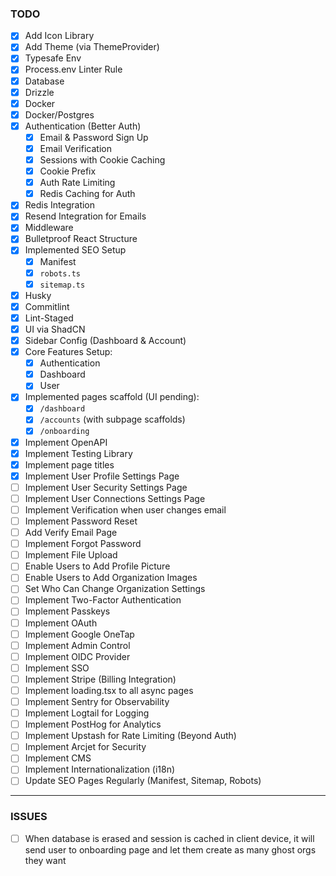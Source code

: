 ### TODO

- [x] Add Icon Library
- [x] Add Theme (via ThemeProvider)
- [x] Typesafe Env
- [x] Process.env Linter Rule
- [x] Database
- [x] Drizzle
- [x] Docker
- [x] Docker/Postgres
- [x] Authentication (Better Auth)
  - [x] Email & Password Sign Up
  - [x] Email Verification
  - [x] Sessions with Cookie Caching
  - [x] Cookie Prefix
  - [x] Auth Rate Limiting
  - [x] Redis Caching for Auth
- [x] Redis Integration
- [x] Resend Integration for Emails
- [x] Middleware
- [x] Bulletproof React Structure
- [x] Implemented SEO Setup
  - [x] Manifest
  - [x] `robots.ts`
  - [x] `sitemap.ts`
- [x] Husky
- [x] Commitlint
- [x] Lint-Staged
- [x] UI via ShadCN
- [x] Sidebar Config (Dashboard & Account)
- [x] Core Features Setup:
  - [x] Authentication
  - [x] Dashboard
  - [x] User
- [x] Implemented pages scaffold (UI pending):
  - [x] `/dashboard`
  - [x] `/accounts` (with subpage scaffolds)
  - [x] `/onboarding`
- [x] Implement OpenAPI
- [x] Implement Testing Library
- [x] Implement page titles
- [x] Implement User Profile Settings Page
- [ ] Implement User Security Settings Page
- [ ] Implement User Connections Settings Page
- [ ] Implement Verification when user changes email
- [ ] Implement Password Reset
- [ ] Add Verify Email Page
- [ ] Implement Forgot Password
- [ ] Implement File Upload
- [ ] Enable Users to Add Profile Picture
- [ ] Enable Users to Add Organization Images
- [ ] Set Who Can Change Organization Settings
- [ ] Implement Two-Factor Authentication
- [ ] Implement Passkeys
- [ ] Implement OAuth
- [ ] Implement Google OneTap
- [ ] Implement Admin Control
- [ ] Implement OIDC Provider
- [ ] Implement SSO
- [ ] Implement Stripe (Billing Integration)
- [ ] Implement loading.tsx to all async pages
- [ ] Implement Sentry for Observability
- [ ] Implement Logtail for Logging
- [ ] Implement PostHog for Analytics
- [ ] Implement Upstash for Rate Limiting (Beyond Auth)
- [ ] Implement Arcjet for Security
- [ ] Implement CMS
- [ ] Implement Internationalization (i18n)
- [ ] Update SEO Pages Regularly (Manifest, Sitemap, Robots)

---

### ISSUES

- [ ] When database is erased and session is cached in client device, it will send user to onboarding page and let them create as many ghost orgs they want
